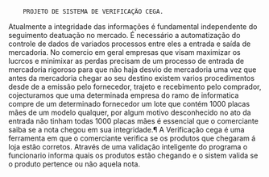         PROJETO DE SISTEMA DE VERIFICAÇÃO CEGA.
Atualmente a integridade das informações é fundamental independente do seguimento deatuação no mercado. É necessário a automatização do controle de dados de variados processos entre eles a entrada e saída de mercadoria.
No comercio em geral empresas que visam maximizar os lucrcos e minimixar as perdas precisam de um processo de entrada de mercadoria rigoroso para que não haja desvio de mercadoria uma vez que antes da mercadoria chegar ao seu destino existem varios procedimentos desde de a emissão pelo fornecedor, trajeto e recebimento pelo comprador, cojecturamos que uma determinada empresa do ramo de informatica compre de um determinado fornecedor um lote que contém 1000 placas mães de um modelo qualquer, por algum motivo desconhecido no ato da entrada não tinham todas 1000 placas mães é essencial que o comerciante saiba se a nota chegou em sua integridade.¶
A Verificação cega é uma ferramenta em que o comerciante verifica se os produtos que chegaram á loja estão corretos. Através de uma validação inteligente do programa o funcionario informa quais os produtos estão chegando e o sistem valida se o produto pertence ou não aquela nota.